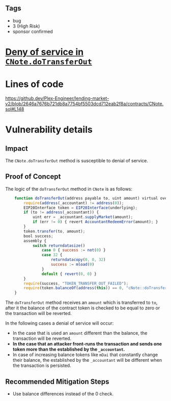 ## Tags

- bug
- 3 (High Risk)
- sponsor confirmed

# [Deny of service in `CNote.doTransferOut`](https://github.com/code-423n4/2022-06-canto-v2-findings/issues/43) 

# Lines of code

https://github.dev/Plex-Engineer/lending-market-v2/blob/2646a7676b721db8a7754bf5503dcd712eab2f8a/contracts/CNote.sol#L148


# Vulnerability details

## Impact
The `CNote.doTransferOut` method is susceptible to denial of service.

## Proof of Concept
The logic of the `doTransferOut` method in `CNote` is as follows:
```javascript
    function doTransferOut(address payable to, uint amount) virtual override internal {
        require(address(_accountant) != address(0));
        EIP20Interface token = EIP20Interface(underlying);
        if (to != address(_accountant)) {
            uint err = _accountant.supplyMarket(amount);
            if (err != 0) { revert AccountantRedeemError(amount); }
        }   
        token.transfer(to, amount);
        bool success;
        assembly {
            switch returndatasize()
                case 0 { success := not(0) }
                case 32 { 
                    returndatacopy(0, 0, 32)
                    success := mload(0)
                }
                default { revert(0, 0) }
        } 
        require(success, "TOKEN_TRANSFER_OUT_FAILED");
        require(token.balanceOf(address(this)) == 0, "cNote::doTransferOut: TransferOut Failed"); // <-- ERROR
    }
```

The `doTransferOut` method receives an `amount` which is transferred to `to`, after it the balance of the contract token is checked to be equal to zero or the transaction will be reverted.

In the following cases a denial of service will occur:
- In the case that is used an `amount` different than the balance, the transaction will be reverted.
- **In the case that an attacker front-runs the transaction and sends one token more than the established by the `_accountant`.**
- In case of increasing balance tokens like `mDai` that constantly change their balance, the established by the `_accountant` will be different when the transaction is persisted.

## Recommended Mitigation Steps
- Use balance differences instead of the 0 check.

